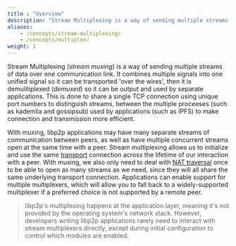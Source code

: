 ```yaml
---
title : "Overview"
description: "Stream Multiplexing is a way of sending multiple streams of data over one communication link. It combines multiple signals into one unified signal so it can be transported 'over the wires', then it is demulitiplexed so it can be output and used by separate applications."
aliases:
    - /concepts/stream-multiplexing/
    - /concepts/multiplex/
weight: 1
---
```


Stream Multiplexing (_stream muxing_) is a way of sending multiple streams of data over one
communication link. It combines multiple signals into one unified signal so it can be transported
'over the wires', then it is demulitiplexed (_demuxed_) so it can be output and used by separate
applications. This is done to share a single TCP connection using unique port numbers to distinguish
streams, between the multiple proceeses (such as kademlia and gossipsub) used by applications (such as IPFS)
to make connection and transmission more efficient.

With muxing, libp2p applications may have many separate streams of communication between peers, as well as
have multiple concurrent streams open at the same time with a peer. Stream multiplexing allows us to initialize
and use the same [transport](../../transports/overview) connection across the lifetime of our interaction with a
peer. With muxing, we also only need to deal with [NAT traversal](../../nat/overview) once to be able to open as
many streams as we need, since they will all share the same underlying transport connection. Applications can enable
support for multiple multiplexers, which will allow you to fall back to a widely-supported multiplexer if a preferred
choice is not supported by a remote peer.

> libp2p's multiplexing happens at the application layer, meaning it's not provided by the
> operating system's network stack. However, developers writing libp2p applications rarely need to
> interact with stream multiplexers directly, except during initial configuration to control which
> modules are enabled.
